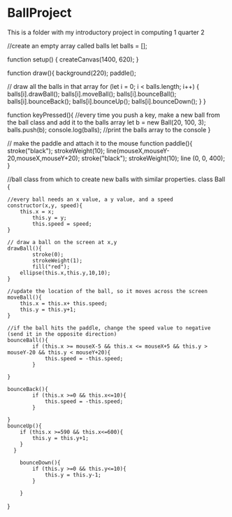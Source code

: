# BallProject
This is a folder with my introductory project in computing 1 quarter 2

//create an empty array called balls
let balls = [];

function setup() {
  	createCanvas(1400, 620);
}

function draw(){
	background(220);
  	paddle();

//	draw all the balls in that array
	for (let i = 0; i < balls.length; i++) {
	 	balls[i].drawBall();
       	    	balls[i].moveBall();
        	balls[i].bounceBall();
        balls[i].bounceBack();
      balls[i].bounceUp();
    balls[i].bounceDown();
	  }
}

function keyPressed(){ //every time you push a key, make a new ball from the ball class and add it to the balls array
    let  b = new Ball(20, 100, 3);
    balls.push(b);
    console.log(balls); //print the balls array to the console
}

// make the paddle and attach it to the mouse
function paddle(){
  stroke("black");
  strokeWeight(10);
  line(mouseX,mouseY-20,mouseX,mouseY+20);
  stroke("black");
  strokeWeight(10);
  line (0, 0, 400);
}

//ball class from which to create new balls with similar properties.
class Ball {

	//every ball needs an x value, a y value, and a speed
	constructor(x,y, speed){
		this.x = x;
    		this.y = y;
        	this.speed = speed;
	}

	// draw a ball on the screen at x,y
	drawBall(){
    		stroke(0);
        	strokeWeight(1);
    		fill("red");
		ellipse(this.x,this.y,10,10);
	}

	//update the location of the ball, so it moves across the screen
	moveBall(){
		this.x = this.x+ this.speed;
		this.y = this.y+1;
	}

	//if the ball hits the paddle, change the speed value to negative (send it in the opposite direction)
  	bounceBall(){
    		if (this.x >= mouseX-5 && this.x <= mouseX+5 && this.y > mouseY-20 && this.y < mouseY+20){
      			this.speed = -this.speed;
    		}

  	}

    bounceBack(){
    		if (this.x >=0 && this.x<=10){
      			this.speed = -this.speed;
    		}

  	}
    bounceUp(){
        if (this.x >=590 && this.x<=600){
            this.y = this.y+1;
        }
      }

        bounceDown(){
            if (this.y >=0 && this.y<=10){
                this.y = this.y-1;
            }

        }



}
